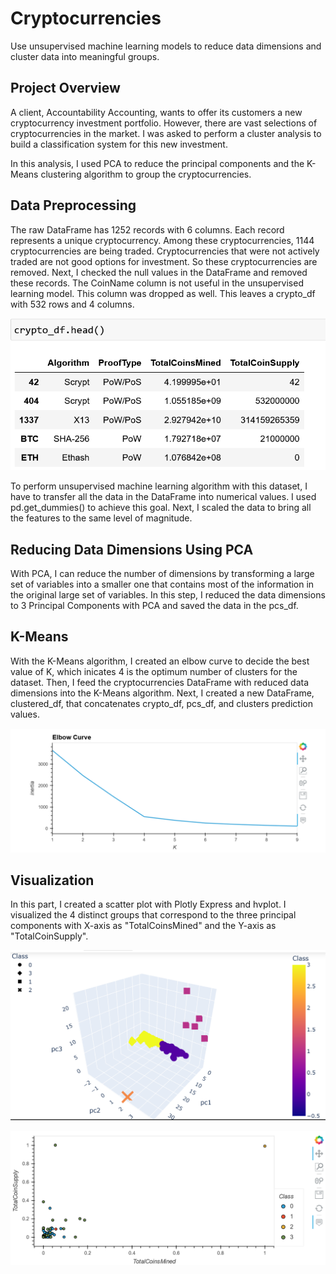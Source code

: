 # Cryptocurrencies
Use unsupervised machine learning models to reduce data dimensions and cluster data into meaningful groups. 

## Project Overview
A client, Accountability Accounting, wants to offer its customers a new cryptocurrency investment portfolio. However, there are vast selections of cryptocurrencies in the market. I was asked to perform a cluster analysis to build a classification system for this new investment. 

In this analysis, I used PCA to reduce the principal components and the K-Means clustering algorithm to group the cryptocurrencies.  

## Data Preprocessing 
The raw DataFrame has 1252 records with 6 columns. Each record represents a unique cryptocurrency. Among these cryptocurrencies, 1144 cryptocurrencies are being traded. Cryptocurrencies that were not actively traded are not good options for investment. So these cryptocurrencies are removed. Next, I checked the null values in the DataFrame and removed these records. The CoinName column is not useful in the unsupervised learning model. This column was dropped as well. This leaves a crypto_df with 532 rows and 4 columns. 

![crypto_df head](https://github.com/Wuyang080510/Cryptocurrencies/blob/main/image/crypto_df.png)

To perform unsupervised machine learning algorithm with this dataset, I have to transfer all the data in the DataFrame into numerical values. I used pd.get_dummies() to achieve this goal. Next, I scaled the data to bring all the features to the same level of magnitude.  

## Reducing Data Dimensions Using PCA
With PCA, I can reduce the number of dimensions by transforming a large set of variables into a smaller one that contains most of the information in the original large set of variables. In this step, I reduced the data dimensions to 3 Principal Components with PCA and saved the data in the pcs_df. 

## K-Means
With the K-Means algorithm, I created an elbow curve to decide the best value of K, which inicates 4 is the optimum number of clusters for the dataset. Then, I feed the cryptocurrencies DataFrame with reduced data dimensions into the K-Means algorithm. Next, I created a new DataFrame, clustered_df, that concatenates crypto_df, pcs_df, and clusters prediction values. 

![elbow curve](https://github.com/Wuyang080510/Cryptocurrencies/blob/main/image/elbow%20curve.png)

## Visualization
In this part, I created a scatter plot with Plotly Express and hvplot. I visualized the 4 distinct groups that correspond to the three principal components with X-axis as "TotalCoinsMined" and the Y-axis as "TotalCoinSupply". 

![3-D](https://github.com/Wuyang080510/Cryptocurrencies/blob/main/image/cluster_3D.png)

![scatter](https://github.com/Wuyang080510/Cryptocurrencies/blob/main/image/scatterplot.png)
